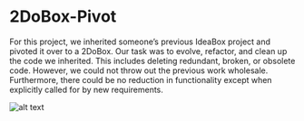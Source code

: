 # 2DoBox-Pivot
For this project, we inherited someone’s previous IdeaBox project and pivoted it over to a 2DoBox. Our task was to evolve, refactor, and clean up the code we inherited. This includes deleting redundant, broken, or obsolete code. However, we could not throw out the previous work wholesale.
Furthermore, there could be no reduction in functionality except when explicitly called for by new requirements.

![alt text](https://github.com/stone4789/2DoBox-Pivot/blob/master/final.jpg)
